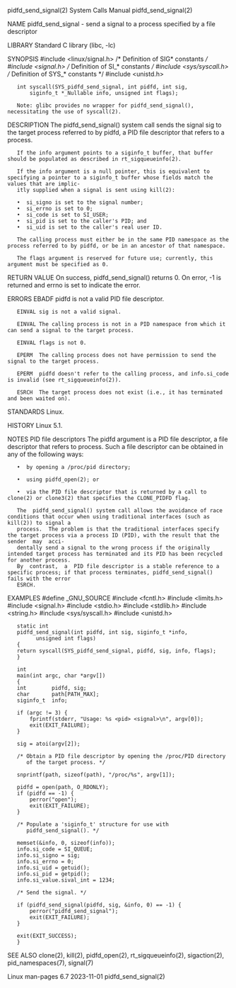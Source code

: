 pidfd_send_signal(2)						      System Calls Manual						  pidfd_send_signal(2)

NAME
       pidfd_send_signal - send a signal to a process specified by a file descriptor

LIBRARY
       Standard C library (libc, -lc)

SYNOPSIS
       #include <linux/signal.h>     /* Definition of SIG* constants */
       #include <signal.h>	     /* Definition of SI_* constants */
       #include <sys/syscall.h>	     /* Definition of SYS_* constants */
       #include <unistd.h>

       int syscall(SYS_pidfd_send_signal, int pidfd, int sig,
		   siginfo_t *_Nullable info, unsigned int flags);

       Note: glibc provides no wrapper for pidfd_send_signal(), necessitating the use of syscall(2).

DESCRIPTION
       The pidfd_send_signal() system call sends the signal sig to the target process referred to by pidfd, a PID file descriptor that refers to a process.

       If the info argument points to a siginfo_t buffer, that buffer should be populated as described in rt_sigqueueinfo(2).

       If the info argument is a null pointer, this is equivalent to specifying a pointer to a siginfo_t buffer whose fields match the values that are implic‐
       itly supplied when a signal is sent using kill(2):

       •  si_signo is set to the signal number;
       •  si_errno is set to 0;
       •  si_code is set to SI_USER;
       •  si_pid is set to the caller's PID; and
       •  si_uid is set to the caller's real user ID.

       The calling process must either be in the same PID namespace as the process referred to by pidfd, or be in an ancestor of that namespace.

       The flags argument is reserved for future use; currently, this argument must be specified as 0.

RETURN VALUE
       On success, pidfd_send_signal() returns 0.  On error, -1 is returned and errno is set to indicate the error.

ERRORS
       EBADF  pidfd is not a valid PID file descriptor.

       EINVAL sig is not a valid signal.

       EINVAL The calling process is not in a PID namespace from which it can send a signal to the target process.

       EINVAL flags is not 0.

       EPERM  The calling process does not have permission to send the signal to the target process.

       EPERM  pidfd doesn't refer to the calling process, and info.si_code is invalid (see rt_sigqueueinfo(2)).

       ESRCH  The target process does not exist (i.e., it has terminated and been waited on).

STANDARDS
       Linux.

HISTORY
       Linux 5.1.

NOTES
   PID file descriptors
       The pidfd argument is a PID file descriptor, a file descriptor that refers to  process.	Such a file descriptor can be obtained in any of the following
       ways:

       •  by opening a /proc/pid directory;

       •  using pidfd_open(2); or

       •  via the PID file descriptor that is returned by a call to clone(2) or clone3(2) that specifies the CLONE_PIDFD flag.

       The  pidfd_send_signal() system call allows the avoidance of race conditions that occur when using traditional interfaces (such as kill(2)) to signal a
       process.	 The problem is that the traditional interfaces specify the target process via a process ID (PID), with the result that the sender  may	 acci‐
       dentally send a signal to the wrong process if the originally intended target process has terminated and its PID has been recycled for another process.
       By  contrast,  a	 PID file descriptor is a stable reference to a specific process; if that process terminates, pidfd_send_signal() fails with the error
       ESRCH.

EXAMPLES
       #define _GNU_SOURCE
       #include <fcntl.h>
       #include <limits.h>
       #include <signal.h>
       #include <stdio.h>
       #include <stdlib.h>
       #include <string.h>
       #include <sys/syscall.h>
       #include <unistd.h>

       static int
       pidfd_send_signal(int pidfd, int sig, siginfo_t *info,
			 unsigned int flags)
       {
	   return syscall(SYS_pidfd_send_signal, pidfd, sig, info, flags);
       }

       int
       main(int argc, char *argv[])
       {
	   int	      pidfd, sig;
	   char	      path[PATH_MAX];
	   siginfo_t  info;

	   if (argc != 3) {
	       fprintf(stderr, "Usage: %s <pid> <signal>\n", argv[0]);
	       exit(EXIT_FAILURE);
	   }

	   sig = atoi(argv[2]);

	   /* Obtain a PID file descriptor by opening the /proc/PID directory
	      of the target process. */

	   snprintf(path, sizeof(path), "/proc/%s", argv[1]);

	   pidfd = open(path, O_RDONLY);
	   if (pidfd == -1) {
	       perror("open");
	       exit(EXIT_FAILURE);
	   }

	   /* Populate a 'siginfo_t' structure for use with
	      pidfd_send_signal(). */

	   memset(&info, 0, sizeof(info));
	   info.si_code = SI_QUEUE;
	   info.si_signo = sig;
	   info.si_errno = 0;
	   info.si_uid = getuid();
	   info.si_pid = getpid();
	   info.si_value.sival_int = 1234;

	   /* Send the signal. */

	   if (pidfd_send_signal(pidfd, sig, &info, 0) == -1) {
	       perror("pidfd_send_signal");
	       exit(EXIT_FAILURE);
	   }

	   exit(EXIT_SUCCESS);
       }

SEE ALSO
       clone(2), kill(2), pidfd_open(2), rt_sigqueueinfo(2), sigaction(2), pid_namespaces(7), signal(7)

Linux man-pages 6.7							  2023-11-01							  pidfd_send_signal(2)
